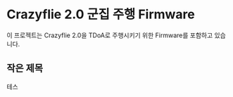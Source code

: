 # Crazyflie 2.0 군집 주행 Firmware

이 프로젝트는 Crazyflie 2.0을 TDoA로 주행시키기 위한 Firmware를 포함하고 있습니다.


## 작은 제목
테스